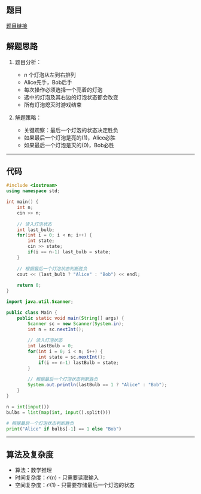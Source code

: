 ## 题目
[题目链接](https://www.nowcoder.com/practice/aeee693b03c84b4aa5027d196905fe70?tpId=182&tqId=314236&sourceUrl=/exam/oj&channenl=wgithub&fromPut=wgithub)

## 解题思路

1. 题目分析：
   - $n$ 个灯泡从左到右排列
   - Alice先手，Bob后手
   - 每次操作必须选择一个亮着的灯泡
   - 选中的灯泡及其右边的灯泡状态都会改变
   - 所有灯泡熄灭时游戏结束

2. 解题策略：
   - 关键观察：最后一个灯泡的状态决定胜负
   - 如果最后一个灯泡是亮的(1)，Alice必胜
   - 如果最后一个灯泡是灭的(0)，Bob必胜

---

## 代码

```cpp []
#include <iostream>
using namespace std;

int main() {
    int n;
    cin >> n;
    
    // 读入灯泡状态
    int last_bulb;
    for(int i = 0; i < n; i++) {
        int state;
        cin >> state;
        if(i == n-1) last_bulb = state;
    }
    
    // 根据最后一个灯泡状态判断胜负
    cout << (last_bulb ? "Alice" : "Bob") << endl;
    
    return 0;
}
```

```java []
import java.util.Scanner;

public class Main {
    public static void main(String[] args) {
        Scanner sc = new Scanner(System.in);
        int n = sc.nextInt();
        
        // 读入灯泡状态
        int lastBulb = 0;
        for(int i = 0; i < n; i++) {
            int state = sc.nextInt();
            if(i == n-1) lastBulb = state;
        }
        
        // 根据最后一个灯泡状态判断胜负
        System.out.println(lastBulb == 1 ? "Alice" : "Bob");
    }
}
```

```python []
n = int(input())
bulbs = list(map(int, input().split()))

# 根据最后一个灯泡状态判断胜负
print("Alice" if bulbs[-1] == 1 else "Bob")
```

---

## 算法及复杂度
- 算法：数学推理
- 时间复杂度：$\mathcal{O}(n)$ - 只需要读取输入
- 空间复杂度：$\mathcal{O}(1)$ - 只需要存储最后一个灯泡的状态